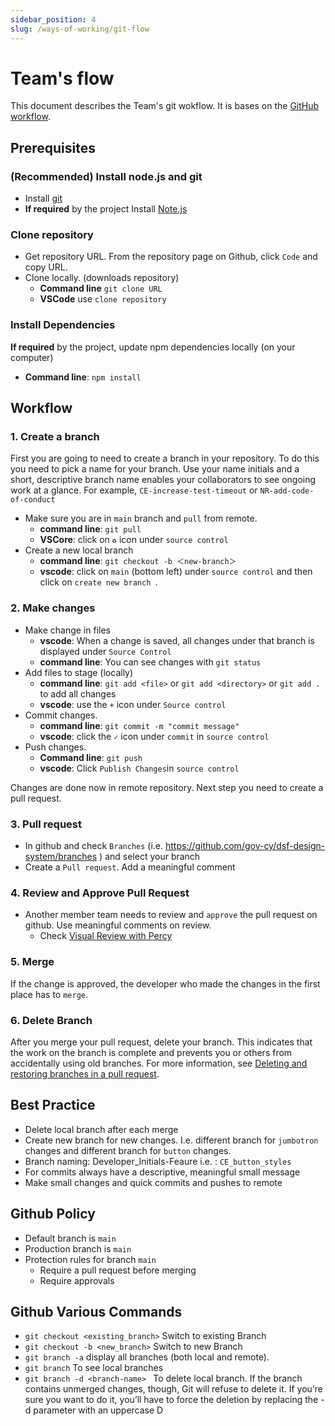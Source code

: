 ```yaml
---
sidebar_position: 4
slug: /ways-of-working/git-flow
---
```


# Team's flow

This document describes the Team's git wokflow. It is bases on the [GitHub workflow](https://docs.github.com/en/get-started/quickstart/github-flow).

## Prerequisites

###  (Recommended) Install node.js and git

- Install [git](https://git-scm.com/book/en/v2/Getting-Started-Installing-Git)
- **If required** by the project Install [Note.js](https://nodejs.org/en/download/)

### Clone repository 

- Get repository URL. From the repository page on Github, click `Code` and copy URL.
- Clone locally. (downloads repository)
    - **Command line** `git clone URL`
    - **VSCode** use `clone repository`

### Install Dependencies

**If required** by the project, update npm dependencies locally (on your computer)
- **Command line**: `npm install`

## Workflow

### 1. Create a branch

First you are going to need to create a branch in your repository. To do this you need to pick a name for your branch. Use your name initials and a short, descriptive branch name enables your collaborators to see ongoing work at a glance. For example, `CE-increase-test-timeout` or `NR-add-code-of-conduct`

- Make sure you are in `main` branch and `pull` from remote. 
    - **command line**: `git pull`
    - **VSCore**: click on `♻` icon under `source control`
- Create a new local branch
    - **command line**: `git checkout -b ＜new-branch＞`
    - **vscode**: click on `main` (bottom left) under `source control` and then click on `create new branch `. 

### 2. Make changes

- Make change in files
    - **vscode**: When a change is saved, all changes under that branch is displayed under  `Source Control`
    - **command line**: You can see changes with `git status`
- Add files to stage (locally) 
    - **command line**: `git add <file>` or `git add <directory>` or `git add .` to add all changes
    - **vscode**: use the `+` icon under `Source control`
- Commit changes.
    - **command line**: `git commit -m "commit message"`
    - **vscode**: click the `✓` icon under `commit` in `source control`
- Push changes. 
    - **Command line**: `git push`
    - **vscode**: Click `Publish Changes`in `source control`

Changes are done now in remote repository. Next step you need to create a pull request.

### 3. Pull request

- In github and check `Branches`  (i.e. https://github.com/gov-cy/dsf-design-system/branches )  and select your branch
- Create a `Pull request`. Add a meaningful comment

### 4. Review and Approve Pull Request

- Another member team needs to review and `approve` the pull request on github. Use meaningful comments on review.
    - Check [Visual Review with Percy](percy#github-review-builds)

### 5. Merge

If the change is approved, the developer who made the changes in the first place has to `merge`.

### 6. Delete Branch 

After you merge your pull request, delete your branch. This indicates that the work on the branch is complete and prevents you or others from accidentally using old branches. For more information, see [Deleting and restoring branches in a pull request](https://docs.github.com/en/github/administering-a-repository/deleting-and-restoring-branches-in-a-pull-request).

## Best Practice
- Delete local branch after each merge
- Create new branch for new changes. I.e. different branch for `jumbotron` changes and different branch for `button` changes.
- Branch naming: Developer_Initials-Feaure i.e. : `CE_button_styles`
- For commits always have a descriptive, meaningful small message
- Make small changes and quick commits and pushes to remote

## Github Policy

- Default branch is `main`
- Production branch is `main`
- Protection rules for branch `main`
    - Require a pull request before merging
    - Require approvals


## Github Various Commands

- `git checkout <existing_branch>` Switch to existing Branch
- `git checkout -b <new_branch>` Switch to new Branch
- `git branch -a` display all branches (both local and remote).
- `git branch` To see local branches
- `git branch -d <branch-name> ` To delete local branch. If the branch contains unmerged changes, though, Git will refuse to delete it. If you’re sure you want to do it, you’ll have to force the deletion by replacing the -d parameter with an uppercase D






